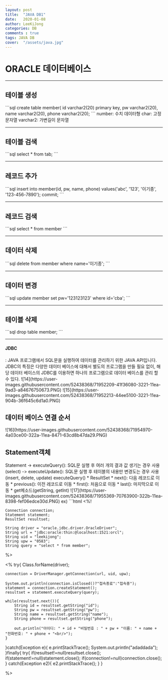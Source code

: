 ```yaml
---
layout: post
title:  "JAVA DB1"
date:   2020-01-08
author: LeeKiJong
categories: DB
comments : true
tags: JAVA DB
cover:  "/assets/java.jpg"
---
```

<h1>ORACLE 데이터베이스</h1>

<hr>
<h2>테이블 생성</h2>
```sql
create table member(
id varchar2(20) primary key,
pw varchar2(20), 
name varchar2(20), 
phone varchar2(20);
```
number: 수치 데이터형  
char: 고정 문자열  
varchar2: 가변길이 문자열
<hr>
<h2>테이블 검색</h2>
```sql
select * from tab;
```
<hr>
<h2>레코드 추가</h2>
```sql
insert into member(id, pw, name, phone) values('abc', '123', '이기종', '123-456-7890');
commit;
```
<hr>
<h2>레코드 검색</h2>
```sql
select * from member
```
<hr>
<h2>데이터 삭제</h2>
```sql
delete from member where name='이기종';
```

<hr>
<h2>데이터 변경</h2>
```sql
update member set pw='123123123' where id='cba';
```
<hr>
<h2>테이블 삭제</h2>
```sql
drop table member;
```
<hr>
<h4>JDBC</h4>
: JAVA 프로그램에서 SQL문을 실행하여 데이터를 관리하기 위한 JAVA API입니다.  
JDBC의 특징은 다양한 데이터 베이스에 대해서 별도의 프로그램을 만들 필요 없이, 해당 데이터 베이스의 JDBC를 이용하면 하나의 프로그램으로 데이터 베이스를 관리 할 수 있다.
![14](https://user-images.githubusercontent.com/52438368/71952209-41f36080-3221-11ea-9ad3-a84676750673.PNG)
![15](https://user-images.githubusercontent.com/52438368/71952213-44ee5100-3221-11ea-904b-36f645c6d1a0.PNG)
<h2>데이터 베이스 연결 순서</h2>
![16](https://user-images.githubusercontent.com/52438368/71954970-4a03ce00-322a-11ea-8471-63cd8b47da29.PNG)
<h2>Statement객체</h2>
<interface>Statement  
  -> executeQuery(): SQL문 실행 후 여러 개의 결과 값 생기는 경우 사용(select)
  -> executeUpdate(): SQL문 실행 후 테이블의 내용만 변경도는 경우 사용(insert, delete, update)
executeQuery()
   * ResultSet
       * next(): 다음 레코드로 이동
       * previous(): 이전 레코드로 이동
       * first(): 처음으로 이동
       * last(): 마지막으로 이동
       * get메소드(getString, getInt)
![17](https://user-images.githubusercontent.com/52438368/71955369-70763900-322b-11ea-8398-fef06edce30d.PNG)
ex)  
```html
<%!

	Connection connection;
	Statement statement;
	ResultSet resultset;
	
	String driver = "oracle.jdbc.driver.OracleDriver";
	String url = "jdbc:oracle:thin:@localhost:1521:orcl";
	String uid = "leekijong";
	String upw = "0583";
	String query = "select * from member";
	
%>

<%
try{
	Class.forName(driver);
	
	connection = DriverManager.getConnection(url, uid, upw);
	
	System.out.println(connection.isClosed()?"접속종료":"접속중");
	statement = connection.createStatement();
	resultset = statement.executeQuery(query);
	
	while(resultset.next()){
		String id = resultset.getString("id");
		String pw = resultset.getString("pw");
		String name = resultset.getString("name");
		String phone = resultset.getString("phone");
		
		out.println("아이디: " + id + "비밀번호 : " + pw + "이름: " + name + "전화번호: " + phone + "<br/>");
	}
}catch(Exception e){
	e.printStackTrace();
	System.out.println("adaddada");
}finally{
	try{
		if(resultset!=null)resultset.close();
		if(statement!=null)statement.close();
		if(connection!=null)connection.close();
	} catch(Exception e2){
		e2.printStackTrace();
	}
}
	
%>
```
